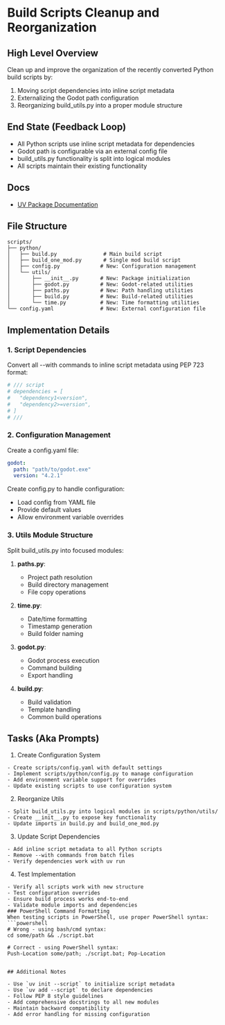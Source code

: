 # Build Scripts Cleanup and Reorganization

## High Level Overview

Clean up and improve the organization of the recently converted Python build scripts by:
1. Moving script dependencies into inline script metadata
2. Externalizing the Godot path configuration
3. Reorganizing build_utils.py into a proper module structure

## End State (Feedback Loop)

- All Python scripts use inline script metadata for dependencies
- Godot path is configurable via an external config file
- build_utils.py functionality is split into logical modules
- All scripts maintain their existing functionality

## Docs

- [UV Package Documentation](c:\GithubRepos\GMF-Isometric-2D-Starter\scripts\ai_support_docs\uv-usage.md)

## File Structure

```
scripts/
├── python/
│   ├── build.py               # Main build script
│   ├── build_one_mod.py       # Single mod build script
│   ├── config.py             # New: Configuration management
│   └── utils/
│       ├── __init__.py       # New: Package initialization
│       ├── godot.py          # New: Godot-related utilities
│       ├── paths.py          # New: Path handling utilities
│       ├── build.py          # New: Build-related utilities
│       └── time.py           # New: Time formatting utilities
└── config.yaml               # New: External configuration file
```

## Implementation Details

### 1. Script Dependencies

Convert all --with commands to inline script metadata using PEP 723 format:

```python
# /// script
# dependencies = [
#   "dependency1<version",
#   "dependency2>=version",
# ]
# ///
```

### 2. Configuration Management

Create a config.yaml file:
```yaml
godot:
  path: "path/to/godot.exe"
  version: "4.2.1"
```

Create config.py to handle configuration:
- Load config from YAML file
- Provide default values
- Allow environment variable overrides

### 3. Utils Module Structure

Split build_utils.py into focused modules:

1. **paths.py**:
   - Project path resolution
   - Build directory management
   - File copy operations

2. **time.py**:
   - Date/time formatting
   - Timestamp generation
   - Build folder naming

3. **godot.py**:
   - Godot process execution
   - Command building
   - Export handling

4. **build.py**:
   - Build validation
   - Template handling
   - Common build operations

## Tasks (Aka Prompts)

1. Create Configuration System
```
- Create scripts/config.yaml with default settings
- Implement scripts/python/config.py to manage configuration
- Add environment variable support for overrides
- Update existing scripts to use configuration system
```

2. Reorganize Utils
```
- Split build_utils.py into logical modules in scripts/python/utils/
- Create __init__.py to expose key functionality
- Update imports in build.py and build_one_mod.py
```

3. Update Script Dependencies
```
- Add inline script metadata to all Python scripts
- Remove --with commands from batch files
- Verify dependencies work with uv run
```

4. Test Implementation
```
- Verify all scripts work with new structure
- Test configuration overrides
- Ensure build process works end-to-end
- Validate module imports and dependencies
### PowerShell Command Formatting
When testing scripts in PowerShell, use proper PowerShell syntax:
```powershell
# Wrong - using bash/cmd syntax:
cd some/path && ./script.bat

# Correct - using PowerShell syntax:
Push-Location some/path; ./script.bat; Pop-Location
```
```

## Additional Notes

- Use `uv init --script` to initialize script metadata
- Use `uv add --script` to declare dependencies
- Follow PEP 8 style guidelines
- Add comprehensive docstrings to all new modules
- Maintain backward compatibility
- Add error handling for missing configuration


